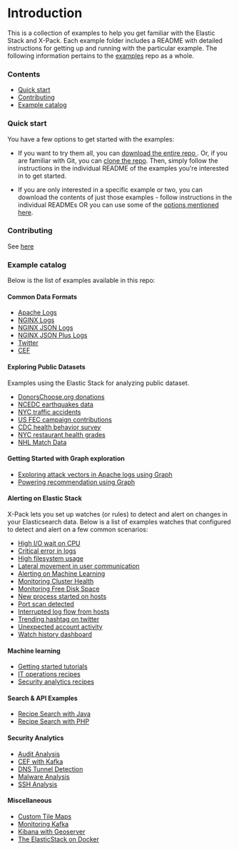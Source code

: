 # Introduction

This is a collection of examples to help you get familiar with the Elastic Stack and X-Pack. Each example folder includes a README with detailed instructions for getting up and running with the  particular example. The following information pertains to the [examples](https://github.com/elastic/examples) repo as a whole.

### Contents

- [Quick start](#quick-start)
- [Contributing](#contributing)
- [Example catalog](#example-catalog)

### Quick start

You have a few options to get started with the examples:

- If you want to try them all, you can [download the entire repo ](https://github.com/elastic/examples/archive/master.zip). Or, if you are familiar with Git, you can [clone the repo](https://github.com/elastic/examples.git). Then, simply follow the instructions in the individual README of the examples you're interested in to get started.

- If you are only interested in a specific example or two, you can download the contents of just those examples - follow instructions in the individual READMEs OR you can use some of the [options mentioned here](http://stackoverflow.com/questions/7106012/download-a-single-folder-or-directory-from-a-github-repo).

### Contributing

See [here](https://github.com/elastic/examples/blob/master/CONTRIBUTING.md)

### Example catalog

Below is the list of examples available in this repo:

#### Common Data Formats

- [Apache Logs](https://github.com/elastic/examples/tree/master/Common%20Data%20Formats/apache_logs)
- [NGINX Logs](https://github.com/elastic/examples/tree/master/Common%20Data%20Formats/nginx_logs)
- [NGINX JSON Logs](https://github.com/elastic/examples/tree/master/Common%20Data%20Formats/nginx_json_logs)
- [NGINX JSON Plus Logs](https://github.com/elastic/examples/tree/master/Common%20Data%20Formats/nginx_json_plus_logs)
- [Twitter](https://github.com/elastic/examples/tree/master/Common%20Data%20Formats/twitter)
- [CEF](https://github.com/elastic/examples/tree/master/Common%20Data%20Formats/cef)

#### Exploring Public Datasets

Examples using the Elastic Stack for analyzing public dataset.

- [DonorsChoose.org donations](https://github.com/elastic/examples/tree/master/Exploring%20Public%20Datasets/donorschoose)
- [NCEDC earthquakes data](https://github.com/elastic/examples/tree/master/Exploring%20Public%20Datasets/earthquakes)
- [NYC traffic accidents](https://github.com/elastic/examples/tree/master/Exploring%20Public%20Datasets/nyc_traffic_accidents)
- [US FEC campaign contributions](https://github.com/elastic/examples/tree/master/Exploring%20Public%20Datasets/usfec)
- [CDC health behavior survey](https://github.com/elastic/examples/tree/master/Exploring%20Public%20Datasets/cdc_nutrition_exercise_patterns)
- [NYC restaurant health grades](https://github.com/elastic/examples/tree/master/Exploring%20Public%20Datasets/nyc_restaurants)
- [NHL Match Data](https://github.com/elastic/examples/tree/master/Exploring%20Public%20Datasets/nhl)

#### Getting Started with Graph exploration

- [Exploring attack vectors in Apache logs using Graph](https://github.com/elastic/examples/tree/master/Exploring%20Public%20Datasets/apache_logs_security_analysis)
- [Powering recommendation using Graph](https://github.com/elastic/examples/tree/master/Exploring%20Public%20Datasets/movie_recommendations)

#### Alerting on Elastic Stack

X-Pack lets you set up watches (or rules) to detect and alert on changes in your Elasticsearch data. Below is a list of examples watches that configured to detect and alert on a few common scenarios:

- [High I/O wait on CPU](https://github.com/elastic/examples/tree/master/Alerting/Sample%20Watches/cpu_iowait_hosts)
- [Critical error  in logs](https://github.com/elastic/examples/tree/master/Alerting/Sample%20Watches/errors_in_logs)
- [High filesystem usage](https://github.com/elastic/examples/tree/master/Alerting/Sample%20Watches/filesystem_usage)
- [Lateral movement in user communication](https://github.com/elastic/examples/tree/master/Alerting/Sample%20Watches/lateral_movement_in_user_comm)
- [Alerting on Machine Learning](https://github.com/elastic/examples/tree/master/Alerting/Sample%20Watches/ml_examples)
- [Monitoring Cluster Health](https://github.com/elastic/examples/tree/master/Alerting/Sample%20Watches/monitoring_cluster_health)
- [Monitoring Free Disk Space](https://github.com/elastic/examples/tree/master/Alerting/Sample%20Watches/monitoring_free_disk_space)
- [New process started on hosts](https://github.com/elastic/examples/tree/master/Alerting/Sample%20Watches/new_process_started)
- [Port scan detected](https://github.com/elastic/examples/tree/master/Alerting/Sample%20Watches/port_scan)
- [Interrupted log flow from hosts](https://github.com/elastic/examples/tree/master/Alerting/Sample%20Watches/system_fails_to_provide_data)
- [Trending hashtag on twitter](https://github.com/elastic/examples/tree/master/Alerting/Sample%20Watches/twitter_trends)
- [Unexpected account activity](https://github.com/elastic/examples/tree/master/Alerting/Sample%20Watches/unexpected_account_activity)
- [Watch history dashboard](https://github.com/elastic/examples/tree/master/Alerting/watcher_dashboard)

#### Machine learning

- [Getting started tutorials](https://github.com/elastic/examples/tree/master/Machine%20Learning/Getting%20Started%20Examples)
- [IT operations recipes](https://github.com/elastic/examples/tree/master/Machine%20Learning/IT%20Operations%20Recipes)	
- [Security analytics recipes](https://github.com/elastic/examples/tree/master/Machine%20Learning/Security%20Analytics%20Recipes)

#### Search & API Examples

- [Recipe Search with Java](https://github.com/elastic/examples/tree/master/Search/recipe_search_java)
- [Recipe Search with PHP](https://github.com/elastic/examples/tree/master/Search/recipe_search_php)	

#### Security Analytics

- [Audit Analysis](https://github.com/elastic/examples/tree/master/Security%20Analytics/auditd_analysis)
- [CEF with Kafka](https://github.com/elastic/examples/tree/master/Security%20Analytics/cef_with_kafka)	
- [DNS Tunnel Detection](https://github.com/elastic/examples/tree/master/Security%20Analytics/dns_tunnel_detection)
- [Malware Analysis](https://github.com/elastic/examples/tree/master/Security%20Analytics/malware_analysis)	
- [SSH Analysis](https://github.com/elastic/examples/tree/master/Security%20Analytics/ssh_analysis)


#### Miscellaneous

- [Custom Tile Maps](https://github.com/elastic/examples/tree/master/Miscellaneous/custom_tile_maps)
- [Monitoring Kafka](https://github.com/elastic/examples/tree/master/Miscellaneous/kafka_monitoring)
- [Kibana with Geoserver](https://github.com/elastic/examples/tree/master/Miscellaneous/kibana_geoserver)
- [The ElasticStack on Docker](https://github.com/elastic/examples/tree/master/Miscellaneous/docker)